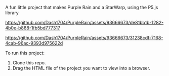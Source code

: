 A fun little project that makes Purple Rain and a StarWarp, using the P5.js library

https://github.com/Dash1704/PurpleRain/assets/93666673/de81bb1b-1282-4b0e-b868-1fb5bd777317



https://github.com/Dash1704/PurpleRain/assets/93666673/31238cdf-7168-4cab-96ac-9393d975622d

To run this project:

1. Clone this repo.
2. Drag the HTML file of the project you want to view into a browser. 

